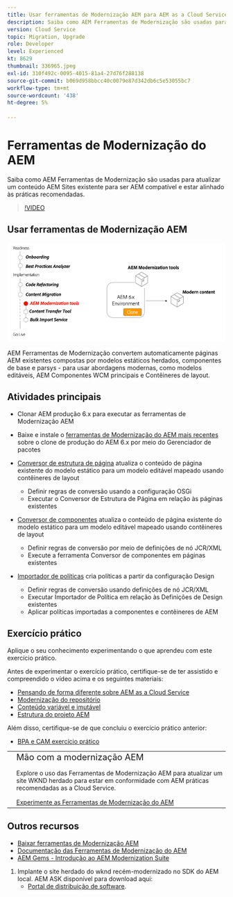 ```yaml
---
title: Usar ferramentas de Modernização AEM para AEM as a Cloud Service
description: Saiba como AEM Ferramentas de Modernização são usadas para atualizar um projeto de AEM existente e conteúdo para ser AEM compatível.
version: Cloud Service
topic: Migration, Upgrade
role: Developer
level: Experienced
kt: 8629
thumbnail: 336965.jpeg
exl-id: 310f492c-0095-4015-81a4-27d76f288138
source-git-commit: b069d958bbcc40c0079e87d342db6c5e53055bc7
workflow-type: tm+mt
source-wordcount: '438'
ht-degree: 5%

---
```



# Ferramentas de Modernização do AEM

Saiba como AEM Ferramentas de Modernização são usadas para atualizar um conteúdo AEM Sites existente para ser AEM compatível e estar alinhado às práticas recomendadas.

>[!VIDEO](https://video.tv.adobe.com/v/336965/?quality=12&learn=on)

## Usar ferramentas de Modernização AEM

![Ciclo de vida das Ferramentas de Modernização do AEM](./assets/aem-modernization-tools.png)

AEM Ferramentas de Modernização convertem automaticamente páginas AEM existentes compostas por modelos estáticos herdados, componentes de base e parsys - para usar abordagens modernas, como modelos editáveis, AEM Componentes WCM principais e Contêineres de layout.

## Atividades principais

+ Clonar AEM produção 6.x para executar as ferramentas de Modernização AEM
+ Baixe e instale o [ferramentas de Modernização do AEM mais recentes](https://github.com/adobe/aem-modernize-tools/releases/latest) sobre o clone de produção do AEM 6.x por meio do Gerenciador de pacotes

+ [Conversor de estrutura de página](https://opensource.adobe.com/aem-modernize-tools/pages/structure/about.html) atualiza o conteúdo de página existente do modelo estático para um modelo editável mapeado usando contêineres de layout
   + Definir regras de conversão usando a configuração OSGi
   + Executar o Conversor de Estrutura de Página em relação às páginas existentes

+ [Conversor de componentes](https://opensource.adobe.com/aem-modernize-tools/pages/component/about.html) atualiza o conteúdo de página existente do modelo estático para um modelo editável mapeado usando contêineres de layout
   + Definir regras de conversão por meio de definições de nó JCR/XML
   + Execute a ferramenta Conversor de componentes em páginas existentes

+ [Importador de políticas](https://opensource.adobe.com/aem-modernize-tools/pages/policy/about.html) cria políticas a partir da configuração Design
   + Definir regras de conversão usando definições de nó JCR/XML
   + Executar Importador de Política em relação às Definições de Design existentes
   + Aplicar políticas importadas a componentes e contêineres de AEM

## Exercício prático

Aplique o seu conhecimento experimentando o que aprendeu com este exercício prático.

Antes de experimentar o exercício prático, certifique-se de ter assistido e compreendido o vídeo acima e os seguintes materiais:

+ [Pensando de forma diferente sobre AEM as a Cloud Service](./introduction.md)
+ [Modernização do repositório](./repository-modernization.md)
+ [Conteúdo variável e imutável](../../developing/basics/mutable-immutable.md)
+ [Estrutura do projeto AEM](https://experienceleague.adobe.com/docs/experience-manager-cloud-service/implementing/developing/aem-project-content-package-structure.html?lang=pt-BR)

Além disso, certifique-se de que concluiu o exercício prático anterior:

+ [BPA e CAM exercício prático](./bpa-and-cam.md#hands-on-exercise)

<table style="border-width:0">
    <tr>
        <td style="width:150px">
            <a  rel="noreferrer"
                target="_blank"
                href="https://github.com/adobe/aem-cloud-engineering-video-series-exercises/tree/session2-migration#bootcamp---session-2-migration-methodology"><img alt="Repositório GitHub de exercício manual" src="./assets/github.png"/>
            </a>        
        </td>
        <td style="width:100%;margin-bottom:1rem;">
            <div style="font-size:1.25rem;font-weight:400;">Mão com a modernização AEM</div>
            <p style="margin:1rem 0">
                Explore o uso das Ferramentas de Modernização AEM para atualizar um site WKND herdado para estar em conformidade com AEM práticas recomendadas as a Cloud Service.
            </p>
            <a  rel="noreferrer"
                target="_blank"
                href="https://github.com/adobe/aem-cloud-engineering-video-series-exercises/tree/session2-migration#bootcamp---session-2-migration-methodology" class="spectrum-Button spectrum-Button--primary spectrum-Button--sizeM">
                <span class="spectrum-Button-label has-no-wrap has-text-weight-bold">Experimente as Ferramentas de Modernização do AEM</span>
            </a>
        </td>
    </tr>
</table>

## Outros recursos

+ [Baixar ferramentas de Modernização AEM](https://github.com/adobe/aem-modernize-tools/releases/latest)
+ [Documentação das Ferramentas de Modernização do AEM](https://opensource.adobe.com/aem-modernize-tools/)
+ [AEM Gems - Introdução ao AEM Modernization Suite](https://helpx.adobe.com/experience-manager/kt/eseminars/gems/Introducing-the-AEM-Modernization-Suite.html)


1. Implante o site herdado do wknd recém-modernizado no SDK do AEM local. AEM ASK disponível para download aqui:
   + [Portal de distribuição de software](https://experience.adobe.com/#/downloads/content/software-distribution/en/general.html).
